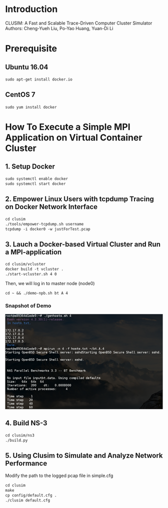 # Introduction
CLUSIM: A Fast and Scalable Trace-Driven Computer Cluster Simulator  
Authors: Cheng-Yueh Liu, Po-Yao Huang, Yuan-Di Li 

# Prerequisite

## Ubuntu 16.04
`sudo apt-get install docker.io` 

## CentOS 7
`sudo yum install docker`


# How To Execute a Simple MPI Application on Virtual Container Cluster
## 1. Setup Docker
```
sudo systemctl enable docker
sudo systemctl start docker
```

## 2. Empower Linux Users with tcpdump Tracing on Docker Network Interface

```
cd clusim
./tools/empower-tcpdump.sh username
tcpdump -i docker0 -w justForTest.pcap
```

## 3. Lauch a Docker-based Virtual Cluster and Run a MPI-application
```
cd clusim/vcluster
docker build -t vcluster .
./start-vcluster.sh 4 0
```
Then, we will log in to master node (node0) 
```
cd ~ && ./demo-npb.sh bt A 4
```
### Snapshot of Demo 
![Alt text](demo/mpi-nas-bt.png)



## 4. Build NS-3
```
cd clusim/ns3
./build.py 
```

## 5. Using Clusim to Simulate and Analyze Network Performance
Modify the path to the logged pcap file in simple.cfg  
```
cd clusim  
make 
cp config/default.cfg .
./clusim default.cfg 
```
